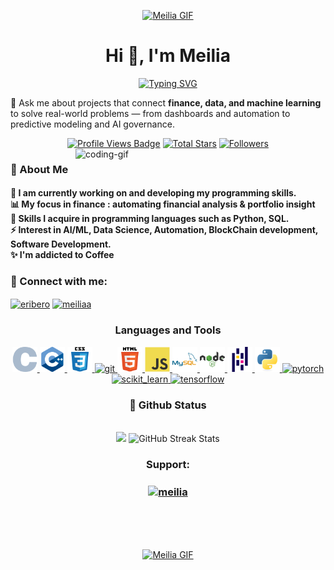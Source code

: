 <!-- MasterHead -->
<p align ="center">
  <a href="https://i.pinimg.com/originals/c1/fc/9d/c1fc9d7f6ae08d56f2b84e81799790a5.gif">
  <img src="https://i.pinimg.com/originals/c1/fc/9d/c1fc9d7f6ae08d56f2b84e81799790a5.gif" alt="Meilia GIF" style="width:auto; height:auto"/>
</a>
</p>
<h1 align="center">Hi 👋, I'm Meilia</h1>

<p align ="center">
  <a href="https://git.io/typing-svg"><img src="https://readme-typing-svg.demolab.com?font=Fira+Code&pause=1000&color=EEDFAB&center=true&width=435&lines=Finance+Graduate+%7C+France%2C+EDHEC;Transitioning+into+Data+Science+" alt="Typing SVG" /></a>
</p>

💬 Ask me about projects that connect **finance, data, and machine learning** to solve real-world problems — from dashboards and automation to predictive modeling and AI governance.

 <div align="center">
<!-- Profile Views -->
<a href="https://github.com/meiilia" target="_blank">
  <img src="https://komarev.com/ghpvc/?username=meiilia&label=Profile%20views&color=5e81ac&style=for-the-badge&logo=github&logoColor=white&Color=black" 
       alt="Profile Views Badge" /></a>

<!-- Total Stars with GitHub Logo -->
<a href="https://github.com/meiilia?tab=repositories&sort=stargazers" target="_blank">
  <img alt="Total Stars" title="Total stars on GitHub"
       src="https://img.shields.io/github/stars/meiilia?style=for-the-badge&label=Stars&color=bf616a&logo=github" /></a>

<!-- Followers with GitHub Logo -->
<a href="https://github.com/meiilia?tab=followers" target="_blank">
  <img alt="Followers" title="Follow me on GitHub"
       src="https://img.shields.io/github/followers/meiilia?style=for-the-badge&label=Followers&color=5e81ac&logo=github" />
</a>

</div>

    
<!--👀VIEWS / 🌐WEBSITE: https://github.com/antonkomarev/github-profile-views-counter -->
<img align="right" alt="coding-gif" width="400" src="https://raw.githubusercontent.com/JoshuaThadi/JoshuaThadi/refs/heads/main/transparent_gitgif.gif">


<!-- about me -->
 <h3 align="left">💫 About Me</h3>



<!--<p align="left"> <a href="https://twitter.com/" target="blank"><img src="https://img.shields.io/twitter/follow/?logo=twitter&style=for-the-badge" alt="" /></a> </p>
<div align="left">-->
<h4> 
  🌱 I am currently working on and developing my programming skills.</br>
 📊 My focus in finance : automating financial analysis & portfolio insight </br>
 💬 Skills I acquire in programming languages such as Python, SQL.</br>
 ⚡ Interest in AI/ML, Data Science, Automation, BlockChain development, Software Development.</br>
 ✨ I'm addicted to Coffee </h4> <div align="left"> 

<h3 align="left">🧲 Connect with me:</h3>
<p align="left">
<a href="https://linkedin.com/in/eribero" target="blank"><img align="center" src="https://raw.githubusercontent.com/rahuldkjain/github-profile-readme-generator/master/src/images/icons/Social/linked-in-alt.svg" alt="eribero" height="30" width="40" /></a>
<a href="https://kaggle.com/meiliaa" target="blank"><img align="center" src="https://raw.githubusercontent.com/rahuldkjain/github-profile-readme-generator/master/src/images/icons/Social/kaggle.svg" alt="meiliaa" height="30" width="40" /></a>
</p>

<h3 align="center">Languages and Tools</h3>
<p align="center"> <a href="https://www.cprogramming.com/" target="_blank" rel="noreferrer"> <img src="https://raw.githubusercontent.com/devicons/devicon/master/icons/c/c-original.svg" alt="c" width="40" height="40"/> </a> <a href="https://www.w3schools.com/cpp/" target="_blank" rel="noreferrer"> <img src="https://raw.githubusercontent.com/devicons/devicon/master/icons/cplusplus/cplusplus-original.svg" alt="cplusplus" width="40" height="40"/> </a> <a href="https://www.w3schools.com/css/" target="_blank" rel="noreferrer"> <img src="https://raw.githubusercontent.com/devicons/devicon/master/icons/css3/css3-original-wordmark.svg" alt="css3" width="40" height="40"/> </a> <a href="https://git-scm.com/" target="_blank" rel="noreferrer"> <img src="https://www.vectorlogo.zone/logos/git-scm/git-scm-icon.svg" alt="git" width="40" height="40"/> </a> <a href="https://www.w3.org/html/" target="_blank" rel="noreferrer"> <img src="https://raw.githubusercontent.com/devicons/devicon/master/icons/html5/html5-original-wordmark.svg" alt="html5" width="40" height="40"/> </a> <a href="https://developer.mozilla.org/en-US/docs/Web/JavaScript" target="_blank" rel="noreferrer"> <img src="https://raw.githubusercontent.com/devicons/devicon/master/icons/javascript/javascript-original.svg" alt="javascript" width="40" height="40"/> </a> <a href="https://www.mysql.com/" target="_blank" rel="noreferrer"> <img src="https://raw.githubusercontent.com/devicons/devicon/master/icons/mysql/mysql-original-wordmark.svg" alt="mysql" width="40" height="40"/> </a> <a href="https://nodejs.org" target="_blank" rel="noreferrer"> <img src="https://raw.githubusercontent.com/devicons/devicon/master/icons/nodejs/nodejs-original-wordmark.svg" alt="nodejs" width="40" height="40"/> </a> <a href="https://pandas.pydata.org/" target="_blank" rel="noreferrer"> <img src="https://raw.githubusercontent.com/devicons/devicon/2ae2a900d2f041da66e950e4d48052658d850630/icons/pandas/pandas-original.svg" alt="pandas" width="40" height="40"/> </a> <a href="https://www.python.org" target="_blank" rel="noreferrer"> <img src="https://raw.githubusercontent.com/devicons/devicon/master/icons/python/python-original.svg" alt="python" width="40" height="40"/> </a> <a href="https://pytorch.org/" target="_blank" rel="noreferrer"> <img src="https://www.vectorlogo.zone/logos/pytorch/pytorch-icon.svg" alt="pytorch" width="40" height="40"/> </a> <a href="https://scikit-learn.org/" target="_blank" rel="noreferrer"> <img src="https://upload.wikimedia.org/wikipedia/commons/0/05/Scikit_learn_logo_small.svg" alt="scikit_learn" width="40" height="40"/> </a> <a href="https://www.tensorflow.org" target="_blank" rel="noreferrer"> <img src="https://www.vectorlogo.zone/logos/tensorflow/tensorflow-icon.svg" alt="tensorflow" width="40" height="40"/> </a> </p>

<h3 align="center">🌱 Github Status</h3>
<br>
<div align="center">
  <img width="398" src="https://github-readme-stats.vercel.app/api?username=meiilia&count_private=true&show_icons=true&theme=merko&rank_icon=github&border_radius=8"/> 
  <img width="420" src="https://nirzak-streak-stats.vercel.app/?user=meiilia&theme=merko&hide_border=false" alt="GitHub Streak Stats"><br/>

<h3 align="center">Support:</h3>
<h3 align ="center">
<p><a href="https://www.buymeacoffee.com/meilia"> <img align="center" src="https://cdn.buymeacoffee.com/buttons/v2/default-yellow.png" height="50" width="210" alt="meilia" /></a></p></h3><br>
<br><br>

<p align ="center">
  <a href="https://i.pinimg.com/originals/66/3a/46/663a4639787891da6037588879e36176.gif">
  <img src="https://i.pinimg.com/originals/66/3a/46/663a4639787891da6037588879e36176.gif" alt="Meilia GIF" style="width:auto; height:auto"/>
</a>
</p>
